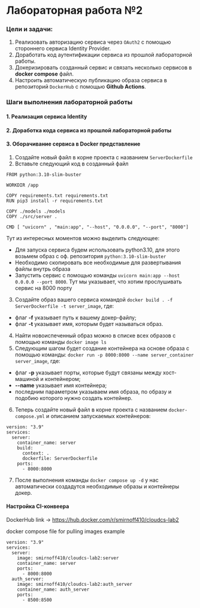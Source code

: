 # Лабораторная работа №2

### Цели и задачи:
1. Реализовать авторизацию сервиса через `OAuth2` с помощью стороннего сервиса Identity Provider.
2. Доработать код аутентификации сервиса из прошлой лабораторной работы.
3. Докеризировать созданный сервис и связать несколько сервисов в **docker compose** файл.
4. Настроить автоматическую публикацию образа сервиса в репозиторий `DockerHub` с помощью **Github Actions**.

### Шаги выполнения лабораторной работы

#### 1. Реализация сервиса Identity

#### 2. Доработка кода сервиса из прошлой лабораторной работы

#### 3. Оборачивание сервиса в Docker представление
1. Создайте новый файл в корне проекта с названием `ServerDockerfile`
2. Вставьте следующий код в созданный файл
````
FROM python:3.10-slim-buster

WORKDIR /app

COPY requirements.txt requirements.txt
RUN pip3 install -r requirements.txt

COPY ./models ./models
COPY ./src/server .

CMD [ "uvicorn" , "main:app", "--host", "0.0.0.0", "--port", "8000"]
````
Тут из интересных моментов можно выделить следующее:
* Для запуска сервиса будем использовать python3.10, для этого возьмем образ с оф. репозитория `python:3.10-slim-buster`
* Необходимо скопировать все необходимые для развертывания файлы внутрь образа
* Запустить сервис с помощью команды `uvicorn main:app --host 0.0.0.0 --port 8000`. Тут мы указывает, что хотим прослушивать сервис на 8000 порту
3. Создайте образ вашего сервиса командой `docker build . -f ServerDockerfile -t server_image`, где:
* флаг **-f** указывает путь к вашему докер-файлу;
* флаг **-t** указывает имя, которым будет называться образ.
4. Найти новоиспеченный образ можно в списке всех образов с помощью команды `docker image ls`
5. Следующим шагом будет создание контейнера на основе образа с помощью команды: `docker run -p 8000:8000 --name server_container server_image`, где:
* флаг **-p** указывает порты, которые будут связаны между хост-машиной и контейнером;
* **--name** указывает имя контейнера;
* последним параметром указываем имя образа, по образу и подобию которого нужно создать контейнер.
6. Теперь создайте новый файл в корне проекта с названием `docker-compose.yml` и описанием запускаемых контейнеров:
````
version: "3.9"
services:
  server:
    container_name: server
    build: 
      context: .
      dockerfile: ServerDockerfile
    ports:
      - 8000:8000
````
7. После выполнения команды `docker compose up -d` у нас автоматически создадутся необходимые образы и контейнеры докер.

#### Настройка CI-конвеера



DockerHub link -> https://hub.docker.com/r/smirnoff410/cloudcs-lab2

docker compose file for pulling images example
````
version: "3.9"
services:
  server:
    image: smirnoff410/cloudcs-lab2:server
    container_name: server
    ports:
      - 8000:8000
  auth_server:
    image: smirnoff410/cloudcs-lab2:auth_server
    container_name: auth_server
    ports:
      - 8500:8500
````
